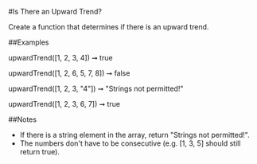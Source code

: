 #Is There an Upward Trend?

Create a function that determines if there is an upward trend.

##Examples

upwardTrend([1, 2, 3, 4]) ➞ true

upwardTrend([1, 2, 6, 5, 7, 8]) ➞ false

upwardTrend([1, 2, 3, "4"]) ➞ "Strings not permitted!"

upwardTrend([1, 2, 3, 6, 7]) ➞ true

##Notes

- If there is a string element in the array, return "Strings not permitted!".
- The numbers don't have to be consecutive (e.g. [1, 3, 5] should still return true).
